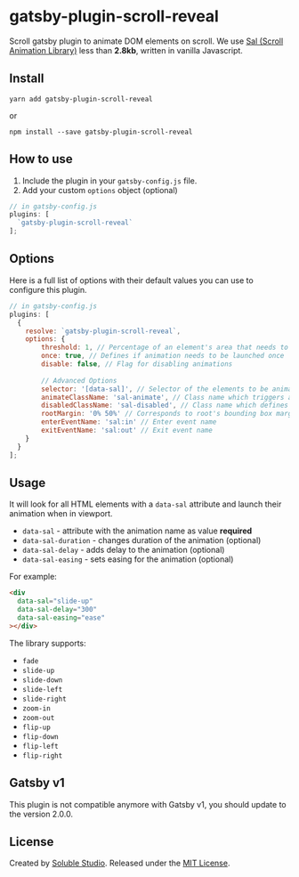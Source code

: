# gatsby-plugin-scroll-reveal

Scroll gatsby plugin to animate DOM elements on scroll. We use [Sal (Scroll Animation Library)](https://mciastek.github.io/sal/) less than **2.8kb**, written in vanilla Javascript.

## Install

`yarn add gatsby-plugin-scroll-reveal`

or

`npm install --save gatsby-plugin-scroll-reveal`

## How to use

1. Include the plugin in your `gatsby-config.js` file.
2. Add your custom `options` object (optional)

```javascript
// in gatsby-config.js
plugins: [
  `gatsby-plugin-scroll-reveal`
];
```

## Options

Here is a full list of options with their default values you can use to configure this plugin.

```javascript
// in gatsby-config.js
plugins: [
  {
    resolve: `gatsby-plugin-scroll-reveal`,
    options: {
        threshold: 1, // Percentage of an element's area that needs to be visible to launch animation
        once: true, // Defines if animation needs to be launched once
        disable: false, // Flag for disabling animations
        
        // Advanced Options
        selector: '[data-sal]', // Selector of the elements to be animated
        animateClassName: 'sal-animate', // Class name which triggers animation
        disabledClassName: 'sal-disabled', // Class name which defines the disabled state
        rootMargin: '0% 50%' // Corresponds to root's bounding box margin
        enterEventName: 'sal:in' // Enter event name
        exitEventName: 'sal:out' // Exit event name
    }
  }
];
```

## Usage

It will look for all HTML elements with a `data-sal` attribute and launch their animation when in viewport.

- `data-sal` - attribute with the animation name as value **required**
- `data-sal-duration` - changes duration of the animation (optional)
- `data-sal-delay` - adds delay to the animation (optional)
- `data-sal-easing` - sets easing for the animation (optional)

For example:
```html
<div
  data-sal="slide-up"
  data-sal-delay="300"
  data-sal-easing="ease"
></div>
```

The library supports:
- `fade`
- `slide-up`
- `slide-down`
- `slide-left`
- `slide-right`
- `zoom-in`
- `zoom-out`
- `flip-up`
- `flip-down`
- `flip-left`
- `flip-right`

## Gatsby v1

This plugin is not compatible anymore with Gatsby v1, you should update to the version 2.0.0.

## License

Created by [Soluble Studio](https://www.solublestudio.com/). Released under the [MIT License](https://github.com/solublestudio/gatsby-plugin-scroll-reveal/blob/master/LICENSE).